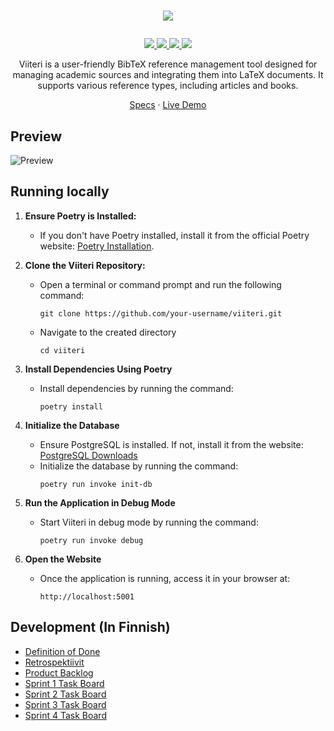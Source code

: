 # <p align="center"><img src="./docs/assets/logo.png"></p>

<p align="center">
    <a href="https://github.com/3nd3r1/ohtu-miniprojekti/actions/workflows/main.yml" alt="Continuous Integration">
        <img src="https://github.com/3nd3r1/ohtu-miniprojekti/actions/workflows/main.yml/badge.svg"/>
    </a>
    <a href="https://codecov.io/gh/3nd3r1/ohtu-miniprojekti" alt="Codecov">
        <img src="https://codecov.io/gh/3nd3r1/ohtu-miniprojekti/graph/badge.svg?token=LB9DOS5ALB"/>
    </a>
    <a href="https://github.com/3nd3r1/ohtu-miniprojekti/blob/main/LICENSE" alt="License">
        <img src="https://img.shields.io/github/license/3nd3r1/ohtu-miniprojekti"/>
    </a>
    <a href="https://github.com/3nd3r1/ohtu-miniprojekti/releases/latest" alt="Release">
        <img src="https://img.shields.io/github/v/release/3nd3r1/ohtu-miniprojekti"/>
    </a>
    
</p>

<p align="center">
Viiteri is a user-friendly BibTeX reference management tool designed for managing academic sources and integrating them into LaTeX documents. It supports various reference types, including articles and books.
</p>
<p align="center">
    <a href="https://ohjelmistotuotanto-hy.github.io/speksi/">Specs</a>
    ·
    <a href="https://viiteri.onrender.com/">Live Demo</a>
</p>

## Preview

![Preview](./docs/assets/preview.png)

## Running locally

1. **Ensure Poetry is Installed:**
    - If you don't have Poetry installed, install it from the official Poetry website: [Poetry Installation](https://python-poetry.org/docs/).

2. **Clone the Viiteri Repository:**
    - Open a terminal or command prompt and run the following command:
        ```
        git clone https://github.com/your-username/viiteri.git
        ```
    - Navigate to the created directory
        ```
        cd viiteri
        ```

3. **Install Dependencies Using Poetry**
    - Install dependencies by running the command:
         ```
         poetry install
         ```

4. **Initialize the Database**
    - Ensure PostgreSQL is installed. If not, install it from the website: [PostgreSQL Downloads](https://www.postgresql.org/download/)
    - Initialize the database by running the command:
        ```
        poetry run invoke init-db
        ```

5. **Run the Application in Debug Mode**
    - Start Viiteri in debug mode by running the command:
        ```
        poetry run invoke debug
        ```

6. **Open the Website**
    - Once the application is running, access it in your browser at:
         ```
         http://localhost:5001
         ```

## Development (In Finnish)

- [Definition of Done](./docs/definition_of_done.md)
- [Retrospektiivit](./RETRO.md)
- [Product Backlog](https://github.com/users/3nd3r1/projects/2/views/1)
- [Sprint 1 Task Board](https://github.com/users/3nd3r1/projects/1/views/1)
- [Sprint 2 Task Board](https://github.com/users/3nd3r1/projects/3/views/1)
- [Sprint 3 Task Board](https://github.com/users/3nd3r1/projects/4/views/1)
- [Sprint 4 Task Board](https://github.com/users/3nd3r1/projects/5/views/1)
